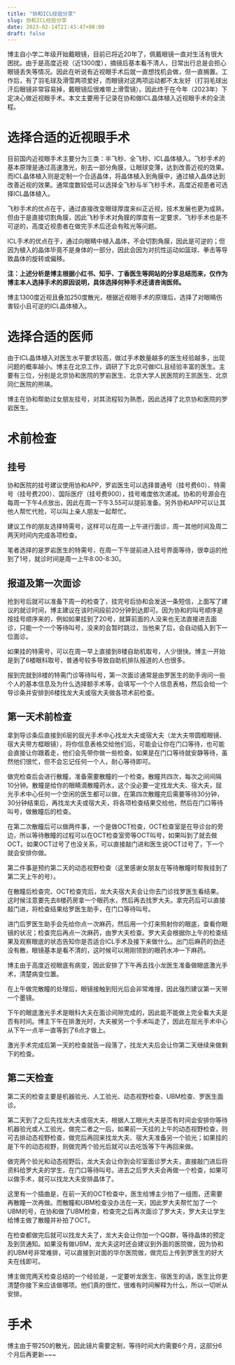 ```yaml
---
title: "协和ICL经验分享"
slug: 协和ICL经验分享
date: 2023-02-14T21:43:47+08:00
draft: false
---
```



博主自小学二年级开始戴眼镜，目前已将近20年了，佩戴眼镜一直对生活有很大困扰。由于是高度近视（近1300度），摘镜后基本看不清人，日常出行总是会担心眼镜丢失等情况。因此在听说有近视眼手术后就一直想找机会做，但一直搁置。工作后，有了羽毛球及滑雪两项爱好，而眼镜对这两项运动都不太友好（打羽毛球出汗后眼镜非常容易掉，戴眼镜后很难带上滑雪镜）。因此终于在今年（2023年）下定决心做近视眼手术。本文主要用于记录在协和做ICL晶体植入近视眼手术的全流程。

<!--more-->

# 选择合适的近视眼手术

目前国内近视眼手术主要分为三类：半飞秒、全飞秒、ICL晶体植入。飞秒手术的基本原理是通过高速激光，削去一部分角膜，让眼球变薄，达到改善近视的效果。而ICL晶体植入则是定制一个合适晶体，将晶体植入到角膜中，通过植入晶体达到改善近视的效果。通常度数较低可以选择全飞秒与半飞秒手术，高度近视患者可选择ICL晶体植入。

飞秒手术的优点在于，通过直接改变眼球厚度来纠正近视，技术发展也更为成熟，但由于是直接切割角膜，因此飞秒手术对角膜的厚度有一定要求，飞秒手术也是不可逆的，高度近视患者在做完手术后还会有眩光等问题。

ICL手术的优点在于，通过向眼睛中植入晶体，不会切割角膜，因此是可逆的；但因为植入的晶体毕竟不是身体的一部分，因此会因为对抗性运动如篮球、拳击等导致晶体的旋转或偏移。

**注：上述分析是博主根据小红书、知乎、丁香医生等网站的分享总结而来，仅作为博主本人选择手术的原因说明，具体选择何种手术还请咨询医师。**

博主1300度近视且叠加250度散光，根据近视眼手术的原理后，选择了对眼睛伤害较小且可逆的ICL晶体植入。

# 选择合适的医师

由于ICL晶体植入对医生水平要求较高，做过手术数量越多的医生经验越多，出现问题的概率越小。博主在北京工作，调研了下北京可做ICL且经验丰富的医生。主要有三位，分别是北京协和医院的罗岩医生、北京大学人民医院的王凯医生、北京同仁医院的熊瑛。

博主在协和帮助过女朋友挂号，对其流程较为熟悉，因此选择了北京协和医院的罗岩医生。

# 术前检查

## 挂号

协和医院的挂号建议使用协和APP，罗岩医生可以选择普通号（挂号费60）、特需号（挂号费200）、国际医疗（挂号费900），挂号难度依次递减。协和的号源会在每周一下午4点放出，因此在周一下午3.55可以提前准备。另外协和APP可以让其他人帮忙代抢，可以叫上亲人朋友一起帮忙。

建议工作的朋友选择特需号，这样可以在周一上午进行面诊，周一其他时间及周二两天时间内完成各项检查。

笔者选择的是罗岩医生的特需号，在周一下午提前进入挂号界面等待，很幸运的抢到了1号，就诊时间是周一上午8:00-8:30。

## 报道及第一次面诊

抢到号后就可以准备下周一的检查了，挂完号后协和会发送一条短信，上面写了建议的就诊时间，博主建议在该时间段前20分钟到达即可。因为协和的叫号顺序是按挂号顺序来的，例如如果挂到了20号，就算前面的人没来也无法直接进去面诊，只能一个一个等待叫号，没来的会暂时跳过，当他来了后，会自动插入到下一位面诊。

如果挂的特需号，可以在周一早上直接到8楼自助机取号，人少很快。博主一开始是到了6楼眼科取号，普通号较多导致自助机排队报道的人也很多。

报到完就到8楼的特需门诊等待叫号，第一次面诊通常是由罗医生的助手询问一些个人的基本信息及为什么选择额手术等，会填写一个个人信息表格，然后会给一个导诊条并安排到6楼找龙大夫或宿大夫做各项术前检查。

## 第一天术前检查

拿到导诊条后直接到6层的屈光手术中心找龙大夫或宿大夫（龙大夫带圆框眼镜、宿大夫带方框眼镜），将你信息表格交给他们后，可能会让你在门口等待，也可能会直接让你跟着走，他们会先带你做一些检查。如果是在门口等待就安静等待，虽然他们很忙，但不会忘记任何一个人，耐心等待即可。

做完检查后会进行散瞳，准备需要散瞳的一个检查。散瞳共四次，每次之间间隔10分钟。散瞳是给你的眼睛滴散瞳药水，这个没必要一定找龙大夫、宿大夫，屈光手术中心任何一个空闲的医生都可以做，在第四次散瞳完后需要等待30分钟，30分钟结束后，再找龙大夫或宿大夫，将各项检查结果交给他，然后在门口等待叫号，做散瞳后的检查。

在第二次散瞳后可以做两件事，一个是做OCT检查，OCT检查室是在导诊台的旁边，所以等待散瞳的过程可以在OCT检查室旁等OCT叫号，如果叫到了就去做OCT。如果OCT过号了也没关系，可以直接敲门进和医生说OCT过号了，下一个就会安排你做。

第二件事是预约第二天的动态视野检查（这里感谢女朋友在等待散瞳时帮我挂到了第二天上午的号）。

在散瞳后检查完、OCT检查完后，龙大夫宿大夫会让你去门诊找罗医生看结果。这时候注意要先去8楼药房拿一个眼药水，然后再去找罗大夫。拿完药后可以直接敲门进，将检查结果给罗医生助手，在门口等待叫号。

进门后罗医生助手会先给你点一次麻药，然后用一个灯来照射你的眼底，查看你眼镜的状况；检查完后再点一次麻药，由罗大夫检查。罗大夫会根据你上午的检查结果及观察眼底的状态告知你是否适合ICL手术及接下来做什么。出门后麻药的劲还没有散，眼镜基本是看不清的，这时候可以用刚领到的眼药水冲一下麻药。

博主由于高度近视眼底有病变，因此安排了下午再去找小龙医生准备做眼底激光手术，清楚病变位置。

在上午做完散瞳的处理后，眼镜接触到阳光后会非常难搜，因此强烈建议第一天带一个墨镜。

下午的眼底激光手术是眼科大夫在面诊间隙完成的，因此能不能做上完全看大夫是否有时间。博主下午在排激光时，大夫被另一个手术叫走了，因此在屈光手术中心从下午一点半一直等到了6点才做上。

激光手术完成后第一天的检查就告一段落了，找龙大夫后会让你第二天继续来做剩下的检查。

## 第二天检查

第二天的检查主要是机器验光、人工验光、动态视野检查、UBM检查、罗医生面诊。

第二天到了之后先找龙大夫或宿大夫，根据人工眼光大夫是否有时间会安排你等待机器验光或人工验光，做完二者之一后，如果前一天挂的上午的动态视野检查，则可去排动态视野检查，做完后再回来找龙大夫、宿大夫准备另一个验光；如果挂的是下午的动态视野，则做完两个验光后就可以去吃饭等下午再回来做。

做完两个验光和动态视野后，龙大夫会让你到会珍室面诊罗大夫，直接敲门进后将资料给罗大夫的学生，在门口等待叫号。进去之后罗大夫会再做一个检查，如果可以做手术，就可以找龙大夫安排晶体了。

这里有一个插曲是，在前一天的OCT检查中，医生给博主少拍了一组图，还需要再散瞳一次再做。而散瞳和UBM检查没办法在一天，因此罗大夫帮忙加了一个UBM的号，在协和做了UBM检查，检查完之后再次面诊了罗大夫，罗大夫让学生给博主做了散瞳并补拍了OCT。

在检查都做完后就可以找龙大夫了，龙大夫会让你加一个QQ群，等待晶体的预定及到货通知。如果没有做UBM，龙大夫这时还会建议到外面的医院做，因为协和的UBM号非常难排，可以直接到对面的华尔医院做，做完后上传到罗医生的好大夫在线即可。

博主做完两天检查总结的一个经验是，一定要听龙医生、宿医生的话，医生比你更清楚你接下来应该做哪项。他们真的很忙，很难有时间解释为什么，所以一切听从安排。

# 手术

博主由于带250的散光，因此镜片需要定制，等待时间大约需要6个月，这部分6个月后再更新~~~




